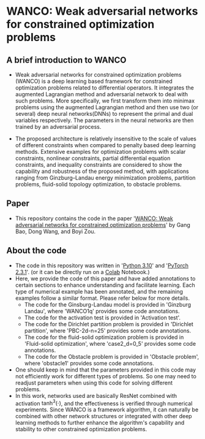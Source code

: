 # WANCO: Weak adversarial networks for constrained optimization problems

## A brief introduction to WANCO
* Weak adversarial networks for constrained optimization problems (WANCO) is a deep learning based framework for constrained optimization problems related to differential operators. It integrates the augmented Lagrangian method and adversarial network to deal with such problems. More specifically, we first transform them into minimax problems using the augmented Lagrangian method and then use two (or several) deep neural networks(DNNs) to represent the primal and dual variables respectively. The parameters in the neural networks are then trained by an adversarial process.

* The proposed architecture is relatively insensitive to the scale of values of different constraints when compared to penalty based deep learning methods. Extensive examples for optimization problems with scalar constraints, nonlinear constraints, partial differential equation constraints, and inequality constraints are considered to show the capability and robustness of the proposed method, with applications ranging from Ginzburg–Landau energy minimization problems, partition problems, fluid-solid topology optimization, to obstacle problems.

## Paper
* This repository contains the code in the paper '[WANCO: Weak adversarial networks for constrained optimization problems](https://arxiv.org/abs/2407.03647)' by Gang Bao, Dong Wang, and Boyi Zou.

## About the code
* The code in this repository was written in '[Python 3.10](https://www.python.org/downloads/)' and '[PyTorch 2.3.1](https://pytorch.org/get-started/locally/)'. (or it can be directly run on a [Colab](https://colab.google/) Notebook.)
* Here, we provide the code of this paper and have added annotations to certain sections to enhance understanding and facilitate learning. Each type of numerical example has been annotated, and the remaining examples follow a similar format. Please refer below for more details.
  * The code for the Ginsburg-Landau model is provided in 'Ginzburg Landau', where 'WANCO1q' provides some code annotations.
  * The code for the activation test is provided in 'Activation test'.
  * The code for the Dirichlet partition problem is provided in 'Dirichlet partition', where 'PBC-2d-n=25' provides some code annotations.
  * The code for the fluid-solid optimization problem is provided in 'Fluid-solid optimization', where 'case2_d=0_5' provides some code annotations.
  * The code for the Obstacle problem is provided in 'Obstacle problem', where 'obstacle1' provides some code annotations.
* One should keep in mind that the parameters provided in this code may not efficiently work for different types of problems. So one may need to readjust parameters when using this code for solving different problems.
* In this work, networks used are basically ResNet combined with activation $\tanh^3(\cdot)$, and the effectiveness is verified through numerical experiments. Since WANCO is a framework algorithm, it can naturally be combined with other network structures or integrated with other deep learning methods to further enhance the algorithm's capability and stability to other constrained optimization problems. 

